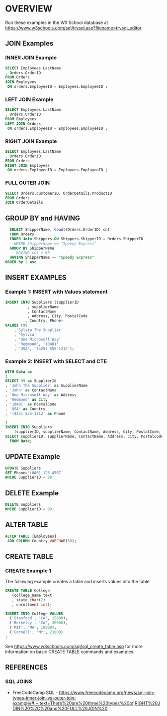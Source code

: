 
# OVERVIEW

Run these examples in the W3 School database at https://www.w3schools.com/sql/trysql.asp?filename=trysql_editor

## JOIN Examples

### INNER JOIN Example
``` sql
SELECT Employees.LastName
, Orders.OrderID
FROM Orders
JOIN Employees
 ON orders.EmployeeID = Employees.EmployeeID ;
``` 

### LEFT JOIN Example
``` sql
SELECT Employees.LastName
, Orders.OrderID
FROM Employees
LEFT JOIN Orders
 ON orders.EmployeeID = Employees.EmployeeID ;

``` 

### RIGHT JOIN Example
``` sql
SELECT Employees.LastName
, Orders.OrderID
FROM Orders
RIGHT JOIN Employees
 ON orders.EmployeeID = Employees.EmployeeID ;


``` 

### FULL OUTER JOIN 
``` sql
SELECT Orders.customerID, OrderDetails.ProductID
FROM Orders
JOIN OrderDetails 

``` 
## GROUP BY and HAVING
``` sql
  SELECT ShipperName, Count(Orders.OrderID) cnt
  FROM Orders
  INNER Join Shippers ON Shippers.ShipperID = Orders.ShipperID
  --WHERE ShipperName == "Speedy Express"
  GROUP BY ShipperName
  -- HAVING cnt > 60
  HAVING ShipperName == "Speedy Express"
ORDER by 2 asc
```

## INSERT EXAMPLES

### Example 1:  INSERT with Values statement
``` sql
INSERT INTO Suppliers (supplierID
          , supplierName
          , ContactName
          , Address, City, PostalCode
         , Country, Phone)
VALUES (99
    ,'Sylvia The Supplier'
    , 'Sylvia'
    , 'One Microsoft Way'
    , 'Redmond', '10481' 
    , 'USA', '(425) 555-1212');
```

### Example 2:  INSERT with SELECT and CTE
``` sql
WITH Data as
( 
SELECT 99 as SupplierId
, 'John The Supplier' as SupplierName
, 'John' as ContactName
, 'One Microsoft Way' as Address
, 'Redmond' as City
, '10481' as PostalCode
, 'USA' as Country
, '(425) 555-1212' as Phone

)
INSERT INTO Suppliers 
    (supplierID, supplierName, ContactName, Address, City, PostalCode, Country, Phone)
SELECT supplierID, supplierName, ContactName, Address, City, PostalCode, Country, Phone
  FROM Data;
```

## UPDATE Example

``` sql
UPDATE Suppliers
SET Phone='(800) 123-4567'
WHERE SupplierID = 99
```

## DELETE Example
``` sql
DELETE Suppliers
WHERE SupplierID = 99;
```
## ALTER TABLE

``` sql
ALTER TABLE [Employees] 
 ADD COLUMN Country VARCHAR(50);
```

## CREATE TABLE
### CREATE Example 1
The following example creates a table and inserts values into the table

``` sql
CREATE TABLE College 
   (college_name text
   , state char(2)
   , enrollment int);
```

``` sql
INSERT INTO College VALUES
  ('Stanford', 'CA', 15000),
  ('Berkeley', 'CA', 36000),
  ('MIT', 'MA', 10000),
  ('Cornell', 'NY', 21000)
;
```

See https://www.w3schools.com/sql/sql_create_table.asp for more information on basic CREATE TABLE commands and examples.

## REFERENCES
### SQL JOINS
- FreeCodeCamp SQL - https://www.freecodecamp.org/news/sql-join-types-inner-join-vs-outer-join-example/#:~:text=There%20are%20three%20types%20of,RIGHT%20JOIN%20%2C%20and%20FULL%20JOIN%20

